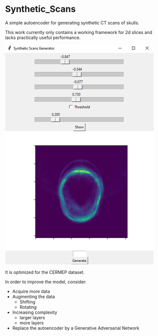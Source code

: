 # Synthetic_Scans
A simple autoencoder for generating synthetic CT scans of skulls.

This work currently only contains a working framework for 2d slices and lacks practically useful performance. 

![plot](./plots/GUI.png)

It is optimized for the CERMEP dataset.

In order to improve the model, consider:
- Acquire more data
- Augmenting the data
  - Shifting
  - Rotating
- Increasing complexity
  - larger layers
  - more layers
- Replace the autoencoder by a Generative Adversarial Network
